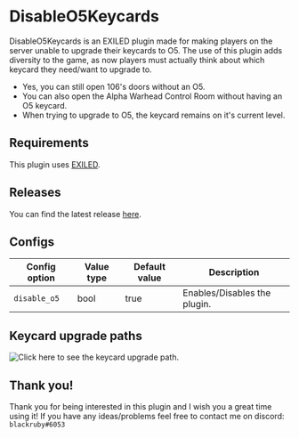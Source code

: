 # DisableO5Keycards

DisableO5Keycards is an EXILED plugin made for making players on the server unable to upgrade their keycards to O5. The use of this plugin adds diversity to the game, as now players must actually think about which keycard they need/want to upgrade to.
- Yes, you can still open 106's doors without an O5.
- You can also open the Alpha Warhead Control Room without having an O5 keycard.
- When trying to upgrade to O5, the keycard remains on it's current level.

## Requirements
This plugin uses [EXILED](https://github.com/galaxy119/EXILED/).

## Releases
You can find the latest release [here](https://github.com/rby-blackruby/DisableO5Keycards/releases).

## Configs

| Config option | Value type | Default value | Description |
| --- | --- | --- | --- |
| `disable_o5` | bool | true | Enables/Disables the plugin. |

## Keycard upgrade paths
![Click here to see the keycard upgrade path.](https://vignette.wikia.nocookie.net/scp-secret-laboratory-official/images/a/aa/Keycard_Diagram.png/revision/latest?cb=20190722074322)

## Thank you!
Thank you for being interested in this plugin and I wish you a great time using it! If you have any ideas/problems feel free to contact me on discord: `blackruby#6053`
